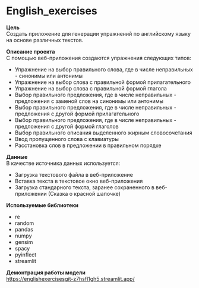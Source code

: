 # English_exercises
**Цель**\
Создать приложение для генерации упражнений по английскому языку на основе различных текстов.

**Описание проекта**\
С помощью веб-приложения создаются упражнения следующих типов:
* Упражнение на выбор правильного слова, где в числе неправильных - синонимы или антонимы
* Упражнение на выбор слова с правильной формой прилагательного
* Упражнение на выбор слова с правильной формой глагола
* Выбор правильного предложения, где в числе неправильных - предложения с заменой слов на синонимы или антонимы
* Выбор правильного предложения, где в числе неправильных - предложения с другой формой прилагательного
* Выбор правильного предложения, где в числе неправильных - предложения с другой формой глаголов
* Выбор правильного описания выделенного жирным словосочетания
* Ввод пропущенного слова с клавиатуры
* Расстановка слов в предложении в правильном порядке

**Данные**\
В качестве источника данных используется:
* Загрузка текстового файла в веб-приложение
* Вставка текста в текстовое окно веб-приложения
* Загрузка стандарного текста, заранее сохраненного в веб-приложении (Сказка о красной шапочке)

**Используемые библиотеки**
* re
* random
* pandas
* numpy
* gensim
* spacy
* pyinflect
* streamlit

**Демонтрация работы модели**\
https://englishexercisesgit-z7hsfl1gh5.streamlit.app/
